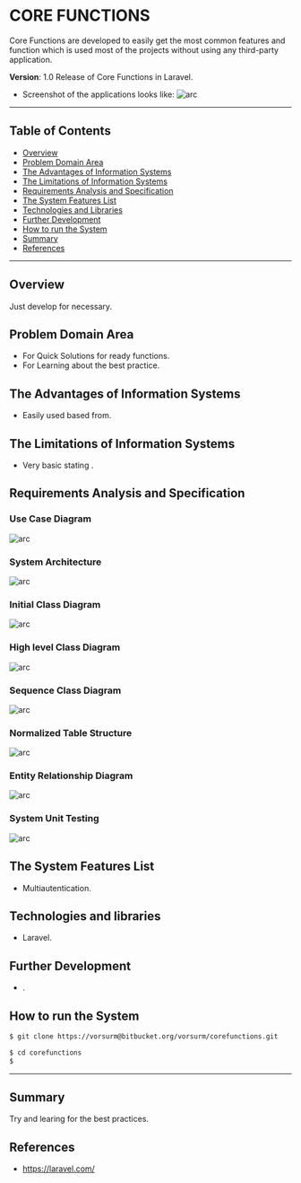 # CORE FUNCTIONS

Core Functions are developed to easily get the most common features and function which is used most of the projects without using any third-party application.

**Version**: 1.0 Release of Core Functions in Laravel.

- Screenshot of the applications looks like:
![arc](final_interface.jpg?raw=true 'core function')

---

## Table of Contents

- [Overview](#overview)
- [Problem Domain Area](#problem-Domain-Area)
- [The Advantages of Information Systems](#The-Advantages-of-Information-Systems)
- [The Limitations of Information Systems](#The-Limitations-of-Information-Systems)
- [Requirements Analysis and Specification](#Requirements-Analysis-and-Specification)
- [The System Features List](#system-features-list)
- [Technologies and Libraries](#technologies-and-libraries)
- [Further Development](#further-development)
- [How to run the System](#how-to-run-the-system)
- [Summary](#summary)
- [References](#references)

---

## Overview

Just develop for necessary.

## Problem Domain Area

- For Quick Solutions for ready functions.
- For Learning about the best practice.

## The Advantages of Information Systems

- Easily used based from.

## The Limitations of Information Systems

- Very basic stating .

## Requirements Analysis and Specification

### Use Case Diagram

![arc](diagrams/use_case_diagram.jpg?raw=true ' USE Case Diagram ')

### System Architecture

![arc](diagrams/system_architecture_diagram.jpg?raw=true 'System Architecture Diagram ')

### Initial Class Diagram

![arc](diagrams/initial_class_diagram.jpg?raw=true 'Initial Class Diagram ')

### High level Class Diagram

![arc](diagrams/high_level_class_diagram.jpg?raw=true ' High level Diagram ')

### Sequence Class Diagram

![arc](diagrams/sequence_diagram.jpg?raw=true ' Sequence Class Diagram ')

### Normalized Table Structure

![arc](diagrams/data_model.jpg?raw=true ' Data Model ')

### Entity Relationship Diagram

![arc](diagrams/erd_diagram.jpg?raw=true ' ERD Diagram ')

### System Unit Testing

![arc](diagrams/unit_testing.jpg?raw=true ' ERD Diagram ')

## The System Features List

- Multiautentication.

## Technologies and libraries

- Laravel.

## Further Development

- .

## How to run the System

```sh
$ git clone https://vorsurm@bitbucket.org/vorsurm/corefunctions.git

$ cd corefunctions
$ 

```

---

## Summary

Try and learing for the best practices.

## References

- https://laravel.com/
